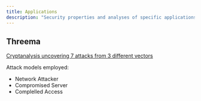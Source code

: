 ```yaml
---
title: Applications
description: "Security properties and analyses of specific applications"
---
```


## Threema

[Cryptanalysis uncovering 7 attacks from 3 different vectors](/Threema-PST22.pdf)

Attack models employed:

- Network Attacker
- Compromised Server
- Complelled Access